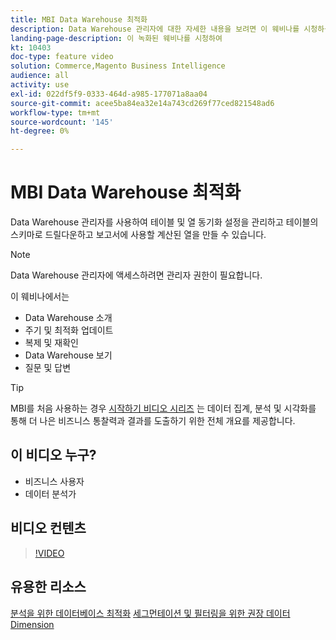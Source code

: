 ```yaml
---
title: MBI Data Warehouse 최적화
description: Data Warehouse 관리자에 대한 자세한 내용을 보려면 이 웨비나를 시청하십시오.
landing-page-description: 이 녹화된 웨비나를 시청하여
kt: 10403
doc-type: feature video
solution: Commerce,Magento Business Intelligence
audience: all
activity: use
exl-id: 022df5f9-0333-464d-a985-177071a8aa04
source-git-commit: acee5ba84ea32e14a743cd269f77ced821548ad6
workflow-type: tm+mt
source-wordcount: '145'
ht-degree: 0%

---
```


# MBI Data Warehouse 최적화

Data Warehouse 관리자를 사용하여 테이블 및 열 동기화 설정을 관리하고 테이블의 스키마로 드릴다운하고 보고서에 사용할 계산된 열을 만들 수 있습니다.

>[!NOTE]
>
>Data Warehouse 관리자에 액세스하려면 관리자 권한이 필요합니다.

이 웨비나에서는

- Data Warehouse 소개
- 주기 및 최적화 업데이트
- 복제 및 재확인
- Data Warehouse 보기
- 질문 및 답변

>[!TIP]
>
>MBI를 처음 사용하는 경우 [시작하기 비디오 시리즈](./../1-overview.md) 는 데이터 집계, 분석 및 시각화를 통해 더 나은 비즈니스 통찰력과 결과를 도출하기 위한 전체 개요를 제공합니다.

## 이 비디오 누구?

- 비즈니스 사용자
- 데이터 분석가

## 비디오 컨텐츠

>[!VIDEO](https://video.tv.adobe.com/v/342562?quality=12&learn=on)

## 유용한 리소스

[분석을 위한 데이터베이스 최적화](https://docs.magento.com/mbi/best-practices/opt-db-analysis.html)
[세그먼테이션 및 필터링을 위한 권장 데이터 Dimension](https://docs.magento.com/mbi/best-practices/segment-filter.html)
